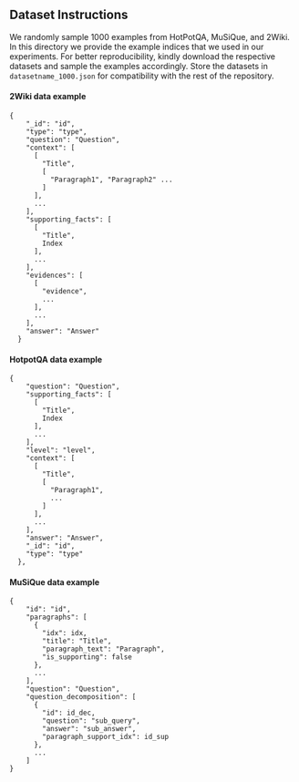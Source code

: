 Dataset Instructions
---

We randomly sample 1000 examples from HotPotQA, MuSiQue, and 2Wiki. In this directory we provide the example indices that we used in our experiments. For better reproducibility, kindly download the respective datasets and sample the examples accordingly. Store the datasets in `datasetname_1000.json` for compatibility with the rest of the repository.

#### 2Wiki data example
```
{
    "_id": "id",
    "type": "type",
    "question": "Question",
    "context": [
      [
        "Title",
        [
          "Paragraph1", "Paragraph2" ...
        ]
      ],
      ...
    ],
    "supporting_facts": [
      [
        "Title",
        Index
      ],
      ...
    ],
    "evidences": [
      [
        "evidence",
        ...
      ],
      ...
    ],
    "answer": "Answer"
  }
```

#### HotpotQA data example
```
{
    "question": "Question",
    "supporting_facts": [
      [
        "Title",
        Index
      ],
      ...
    ],
    "level": "level",
    "context": [
      [
        "Title",
        [
          "Paragraph1",
          ...
        ]
      ],
      ...
    ],
    "answer": "Answer",
    "_id": "id",
    "type": "type"
  },
```

#### MuSiQue data example
```
{
    "id": "id",
    "paragraphs": [
      {
        "idx": idx,
        "title": "Title",
        "paragraph_text": "Paragraph",
        "is_supporting": false
      },
      ...
    ],
    "question": "Question",
    "question_decomposition": [
      {
        "id": id_dec,
        "question": "sub_query",
        "answer": "sub_answer",
        "paragraph_support_idx": id_sup
      },
      ...
    ]
}
```